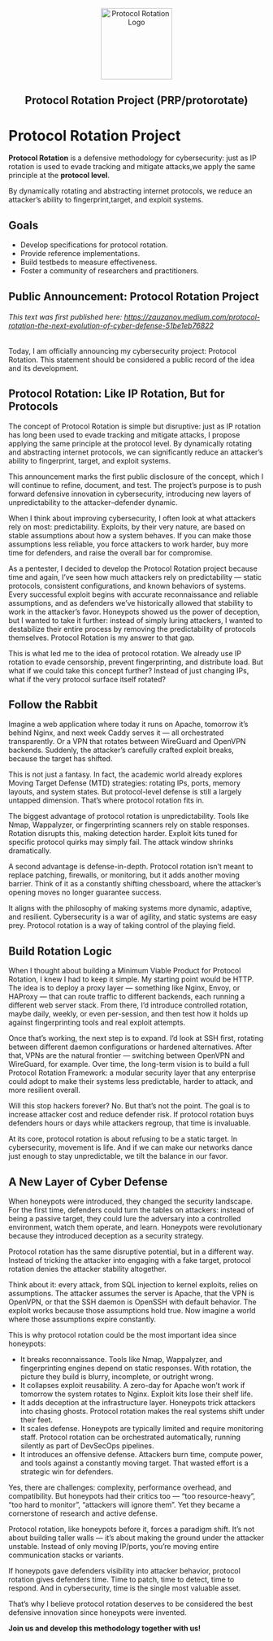 <p align="center">
  <img alt="Protocol Rotation Logo" src="https://miro.medium.com/v2/resize:fit:1400/format:webp/1*qO9w49n5GSzW9xd-Ju0GeA.png" height="140" />
  <h2 align="center">Protocol Rotation Project (PRP/protorotate)</h2>
</p>

# Protocol Rotation Project

**Protocol Rotation** is a defensive methodology for cybersecurity: just as IP rotation is used to evade tracking and mitigate attacks,we apply the same principle at the **protocol level**.  

By dynamically rotating and abstracting internet protocols, we reduce an attacker’s ability to fingerprint,target, and exploit systems.  

## Goals
- Develop specifications for protocol rotation.
- Provide reference implementations.
- Build testbeds to measure effectiveness.
- Foster a community of researchers and practitioners.

## Public Announcement: Protocol Rotation Project

###### This text was first published here: https://zauzanov.medium.com/protocol-rotation-the-next-evolution-of-cyber-defense-51be1eb76822

Today, I am officially announcing my cybersecurity project: Protocol Rotation. This statement should be considered a public record of the idea and its development.

## **Protocol Rotation: Like IP Rotation, But for Protocols**

The concept of Protocol Rotation is simple but disruptive: just as IP rotation has long been used to evade tracking and mitigate attacks, I propose applying the same principle at the protocol level. By dynamically rotating and abstracting internet protocols, we can significantly reduce an attacker’s ability to fingerprint, target, and exploit systems.

This announcement marks the first public disclosure of the concept, which I will continue to refine, document, and test. The project’s purpose is to push forward defensive innovation in cybersecurity, introducing new layers of unpredictability to the attacker–defender dynamic.

When I think about improving cybersecurity, I often look at what attackers rely on most: predictability. Exploits, by their very nature, are based on stable assumptions about how a system behaves. If you can make those assumptions less reliable, you force attackers to work harder, buy more time for defenders, and raise the overall bar for compromise.

As a pentester, I decided to develop the Protocol Rotation project because time and again, I’ve seen how much attackers rely on predictability — static protocols, consistent configurations, and known behaviors of systems. Every successful exploit begins with accurate reconnaissance and reliable assumptions, and as defenders we’ve historically allowed that stability to work in the attacker’s favor. Honeypots showed us the power of deception, but I wanted to take it further: instead of simply luring attackers, I wanted to destabilize their entire process by removing the predictability of protocols themselves. Protocol Rotation is my answer to that gap.

This is what led me to the idea of protocol rotation. We already use IP rotation to evade censorship, prevent fingerprinting, and distribute load. But what if we could take this concept further? Instead of just changing IPs, what if the very protocol surface itself rotated?

## **Follow the Rabbit**

Imagine a web application where today it runs on Apache, tomorrow it’s behind Nginx, and next week Caddy serves it — all orchestrated transparently. Or a VPN that rotates between WireGuard and OpenVPN backends. Suddenly, the attacker’s carefully crafted exploit breaks, because the target has shifted.

This is not just a fantasy. In fact, the academic world already explores Moving Target Defense (MTD) strategies: rotating IPs, ports, memory layouts, and system states. But protocol-level defense is still a largely untapped dimension. That’s where protocol rotation fits in.

The biggest advantage of protocol rotation is unpredictability. Tools like Nmap, Wappalyzer, or fingerprinting scanners rely on stable responses. Rotation disrupts this, making detection harder. Exploit kits tuned for specific protocol quirks may simply fail. The attack window shrinks dramatically.

A second advantage is defense-in-depth. Protocol rotation isn’t meant to replace patching, firewalls, or monitoring, but it adds another moving barrier. Think of it as a constantly shifting chessboard, where the attacker’s opening moves no longer guarantee success.

It aligns with the philosophy of making systems more dynamic, adaptive, and resilient. Cybersecurity is a war of agility, and static systems are easy prey. Protocol rotation is a way of taking control of the playing field.

## **Build Rotation Logic**

When I thought about building a Minimum Viable Product for Protocol Rotation, I knew I had to keep it simple. My starting point would be HTTP. The idea is to deploy a proxy layer — something like Nginx, Envoy, or HAProxy — that can route traffic to different backends, each running a different web server stack. From there, I’d introduce controlled rotation, maybe daily, weekly, or even per-session, and then test how it holds up against fingerprinting tools and real exploit attempts.

Once that’s working, the next step is to expand. I’d look at SSH first, rotating between different daemon configurations or hardened alternatives. After that, VPNs are the natural frontier — switching between OpenVPN and WireGuard, for example. Over time, the long-term vision is to build a full Protocol Rotation Framework: a modular security layer that any enterprise could adopt to make their systems less predictable, harder to attack, and more resilient overall.

Will this stop hackers forever? No. But that’s not the point. The goal is to increase attacker cost and reduce defender risk. If protocol rotation buys defenders hours or days while attackers regroup, that time is invaluable.

At its core, protocol rotation is about refusing to be a static target. In cybersecurity, movement is life. And if we can make our networks dance just enough to stay unpredictable, we tilt the balance in our favor.

## **A New Layer of Cyber Defense**

When honeypots were introduced, they changed the security landscape. For the first time, defenders could turn the tables on attackers: instead of being a passive target, they could lure the adversary into a controlled environment, watch them operate, and learn. Honeypots were revolutionary because they introduced deception as a security strategy.

Protocol rotation has the same disruptive potential, but in a different way. Instead of tricking the attacker into engaging with a fake target, protocol rotation denies the attacker stability altogether.

Think about it: every attack, from SQL injection to kernel exploits, relies on assumptions. The attacker assumes the server is Apache, that the VPN is OpenVPN, or that the SSH daemon is OpenSSH with default behavior. The exploit works because those assumptions hold true. Now imagine a world where those assumptions expire constantly.

This is why protocol rotation could be the most important idea since honeypots:
- It breaks reconnaissance. Tools like Nmap, Wappalyzer, and fingerprinting engines depend on static responses. With rotation, the picture they build is blurry, incomplete, or outright wrong.
- It collapses exploit reusability. A zero-day for Apache won’t work if tomorrow the system rotates to Nginx. Exploit kits lose their shelf life.
- It adds deception at the infrastructure layer. Honeypots trick attackers into chasing ghosts. Protocol rotation makes the real systems shift under their feet.
- It scales defense. Honeypots are typically limited and require monitoring staff. Protocol rotation can be orchestrated automatically, running silently as part of DevSecOps pipelines.
- It introduces an offensive defense. Attackers burn time, compute power, and tools against a constantly moving target. That wasted effort is a strategic win for defenders.

Yes, there are challenges: complexity, performance overhead, and compatibility. But honeypots had their critics too — “too resource-heavy”, “too hard to monitor”, “attackers will ignore them”. Yet they became a cornerstone of research and active defense.

Protocol rotation, like honeypots before it, forces a paradigm shift. It’s not about building taller walls — it’s about making the ground under the attacker unstable. Instead of only moving IP/ports, you’re moving entire communication stacks or variants.

If honeypots gave defenders visibility into attacker behavior, protocol rotation gives defenders time. Time to patch, time to detect, time to respond. And in cybersecurity, time is the single most valuable asset.

That’s why I believe protocol rotation deserves to be considered the best defensive innovation since honeypots were invented.

**Join us and develop this methodology together with us!**